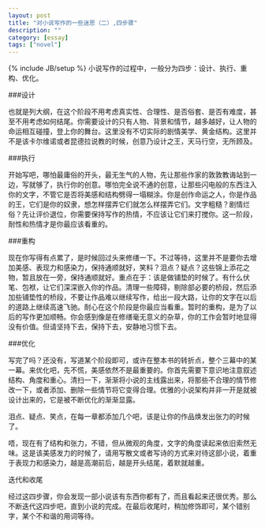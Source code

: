 ```yaml
---
layout: post
title: "对小说写作的一些迷思（二）,四步骤"
description: ""
category: [essay]
tags: ["novel"]
---
```

{% include JB/setup %}
小说写作的过程中，一般分为四步：设计、执行、重构、优化。

###设计

也就是列大纲，在这个阶段不用考虑真实性、合理性、是否俗套、是否有难度，甚至不用考虑如何结尾。你需要设计的只有人物、背景和情节，越多越好，让人物的命运相互碰撞，登上你的舞台。这里没有不切实际的剧情美学、黄金结构。这里并不是该卡尔维诺或者昆德拉说教的时候，创意乃设计之王，天马行空，无所顾及。

###执行

开始写吧，哪怕最庸俗的开头，最无生气的人物，先让那些作家的敦敦教诲站到一边，写就够了，执行你的创意。哪怕完全说不通的创意，让那些闪电般的东西注入你的文字，不管它是否将美感和结构劈得一塌糊涂。你是创作命运之人，你是作品的王，它们是你的奴隶，想怎样摆弄它们就怎么样摆弄它们。文字粗糙？剧情烂俗？先让评价退位，你需要保持写作的热情，不应该让它们来打搅你。这一阶段，耐性和热情才是你最应该看重的。

###重构

现在你写得有点累了，是时候回过头来修缮一下。不过等待，这里并不是要你去增加美感、表现力和感染力，保持通顺就好，笑料？泪点？疑点？这些锦上添花之物，暂且放在一旁，保持通顺就好。重点在于：该是做铺垫的时候了。有什么伏笔、包袱，让它们深深嵌入你的作品。清理一些障碍，剔除部必要的桥段，然后添加些铺垫性的桥段，不要让作品难以继续写作，给出一段大路，让你的文字在以后的道路上继续高速飞驰。耐心在这个阶段是你最应当看重。暂时的重构，是为了以后的写作更加顺畅。你会感到像是在修缮毫无意义的杂草，你的工作会暂时地显得没有价值。但请坚持下去，保持下去，安静地习惯下去。

###优化

写完了吗？还没有，写道某个阶段即可，或许在整本书的转折点，整个三幕中的某一幕。来优化吧，先不慌，美感依然不是最重要的。你首先需要下意识地注意叙述结构、角度和重心。清扫一下，渐渐将小说的主线露出来，将那些不合理的情节修改一下，或者添加、删除一些情节将它变得合理。优雅的小说架构并非一开是就被设计出来的，它是被不断优化的渐渐显露。

泪点、疑点、笑点，在每一章都添加几个吧，该是让你的作品焕发出张力的时候了。

唔，现在有了结构和张力，不错，但从微观的角度，文字的角度读起来依旧索然无味。这是该美感发力的时候了，请用写散文或者写诗的方式来对待这部小说，着重于表现力和感染力，越是高潮前后，越是开头结尾，着默就越重。

迭代和收尾

经过这四步骤，你会发现一部小说该有东西你都有了，而且看起来还很优秀。那么不断迭代这四步吧，直到小说的完成。在最后收尾时，稍加修饰即可，某个错别字，某个不和谐的用词等待。
